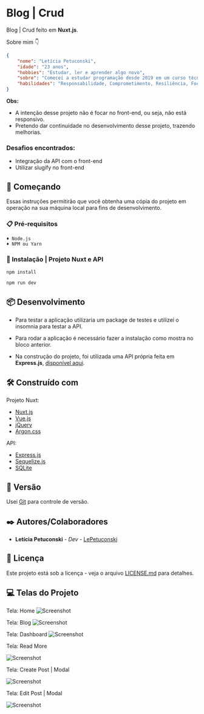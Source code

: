 # Blog | Crud

Blog | Crud feito em **Nuxt.js**.

Sobre mim 👇

```json
{
    "nome": "Letícia Petuconski",
    "idade": "23 anos",
    "hobbies": "Estudar, ler e aprender algo novo",
    "sobre": "Comecei a estudar programação desde 2019 em um curso técnico de Informática para Internet. Atualmente faço faculdade de Ciência de Dados, onde ambas as áreas tenho interesse em seguir carreira",
    "habilidades": "Responsabilidade, Comprometimento, Resiliência, Foco no Resultado"
}

```

**Obs:**  
- A intenção desse projeto não é focar no front-end, ou seja, não está responsivo.
- Pretendo dar continuidade no desenvolvimento desse projeto, trazendo melhorias.


### Desafios encontrados:
- Integração da API com o front-end
- Utilizar slugify no front-end

## 🚀 Começando

Essas instruções permitirão que você obtenha uma cópia do projeto em operação na sua máquina local para fins de desenvolvimento.

### 📋 Pré-requisitos

```
♦ Node.js
♦ NPM ou Yarn
```

### 🔧 Instalação | Projeto Nuxt e API

```
npm install
```

```
npm run dev
```

## 📦 Desenvolvimento

- Para testar a aplicação utilizaria um package de testes e utilizei o insomnia para testar a API.

- Para rodar a aplicação é necessário fazer a instalação como mostra no bloco anterior.

- Na construção do projeto, foi utilizada uma API própria feita em **Express.js**, [disponível aqui](https://github.com/LePetuconski/Api-Blog).

## 🛠️ Construído com

Projeto Nuxt:

* [Nuxt.js](https://nuxtjs.org/)
* [Vue.js](https://vuejs.org/) 
* [jQuery](https://jquery.com/) 
* [Argon.css](https://demos.creative-tim.com/argon-dashboard/docs/getting-started/overview.html) 

API:

* [Express.js](https://expressjs.com)
* [Sequelize.js](https://sequelize.org)
* [SQLite](https://www.sqlite.org/)


## 📌 Versão

Usei [Git](https://git-scm.com/) para controle de versão.

## ✒️ Autores/Colaboradores

* **Letícia Petuconski** - *Dev* - [LePetuconski](https://github.com/LePetuconski)

## 📄 Licença

Este projeto está sob a licença - veja o arquivo [LICENSE.md](link) para detalhes.

## 💻 Telas do Projeto

Tela: Home
![Screenshot](image-home.png)

Tela: Blog
![Screenshot](image-blog.png)

Tela: Dashboard
![Screenshot](image-dashboard.png)

Tela: Read More

![Screenshot](image-readmore.png)

Tela: Create Post | Modal

![Screenshot](image-createpost.png)

Tela: Edit Post | Modal

![Screenshot](image-editpost.png)
